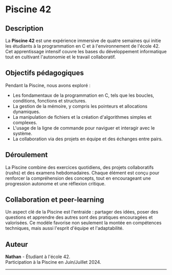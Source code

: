 # Piscine 42

## Description

La **Piscine 42** est une expérience immersive de quatre semaines qui initie les étudiants à la programmation en C et à l'environnement de l'école 42. Cet apprentissage intensif couvre les bases du développement informatique tout en cultivant l'autonomie et le travail collaboratif.

## Objectifs pédagogiques

Pendant la Piscine, nous avons exploré :
- Les fondamentaux de la programmation en C, tels que les boucles, conditions, fonctions et structures.
- La gestion de la mémoire, y compris les pointeurs et allocations dynamiques.
- La manipulation de fichiers et la création d'algorithmes simples et complexes.
- L'usage de la ligne de commande pour naviguer et interagir avec le système.
- La collaboration via des projets en équipe et des échanges entre pairs.

## Déroulement

La Piscine combine des exercices quotidiens, des projets collaboratifs (rushs) et des examens hebdomadaires. Chaque élément est conçu pour renforcer la compréhension des concepts, tout en encourageant une progression autonome et une réflexion critique.

## Collaboration et peer-learning

Un aspect clé de la Piscine est l'entraide : partager des idées, poser des questions et apprendre des autres sont des pratiques encouragées et valorisées. Ce modèle favorise non seulement la montée en compétences techniques, mais aussi l'esprit d'équipe et l'adaptabilité.

## Auteur

**Nathan** - Étudiant à l'école 42.  
Participation à la Piscine en Juin/Juillet 2024.

---
